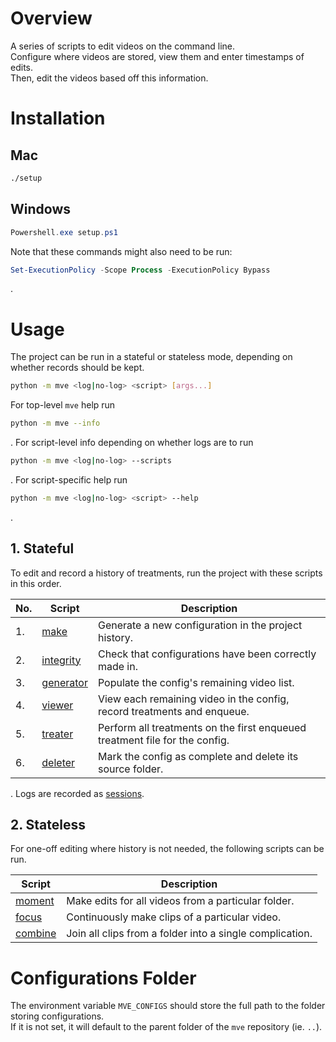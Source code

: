# Overview

A series of scripts to edit videos on the command line.  
Configure where videos are stored, view them and enter timestamps of edits.  
Then, edit the videos based off this information.

# Installation

## Mac

```sh
./setup
```

## Windows

```ps1
Powershell.exe setup.ps1
```

Note that these commands might also need to be run:

```ps1
Set-ExecutionPolicy -Scope Process -ExecutionPolicy Bypass
```

.

# Usage

The project can be run in a stateful or stateless mode, depending on whether records should be kept.

```sh
python -m mve <log|no-log> <script> [args...]
```

For top-level `mve` help run

```sh
python -m mve --info
```

. For script-level info depending on whether logs are to run

```sh
python -m mve <log|no-log> --scripts
```

. For script-specific help run

```sh
python -m mve <log|no-log> <script> --help
```

.

## 1. Stateful

To edit and record a history of treatments, run the project with these scripts in this order.

| No. | Script                         | Description                                                                 |
| --- | ------------------------------ | --------------------------------------------------------------------------- |
| 1.  | [make](docs/make.md)           | Generate a new configuration in the project history.                        |
| 2.  | [integrity](docs/integrity.md) | Check that configurations have been correctly made in.                      |
| 3.  | [generator](docs/generator.md) | Populate the config's remaining video list.                                 |
| 4.  | [viewer](docs/viewer.md)       | View each remaining video in the config, record treatments and enqueue.     |
| 5.  | [treater](docs/treater.md)     | Perform all treatments on the first enqueued treatment file for the config. |
| 6.  | [deleter](docs/deleter.md)     | Mark the config as complete and delete its source folder.                   |

. Logs are recorded as [sessions](docs/session.md).

## 2. Stateless

For one-off editing where history is not needed, the following scripts can be run.

| Script                     | Description                                              |
| -------------------------- | -------------------------------------------------------- |
| [moment](docs/moment.md)   | Make edits for all videos from a particular folder.      |
| [focus](docs/focus.md)     | Continuously make clips of a particular video.           |
| [combine](docs/combine.md) | Join all clips from a folder into a single complication. |

# Configurations Folder

The environment variable `MVE_CONFIGS` should store the full path to the folder storing configurations.  
If it is not set, it will default to the parent folder of the `mve` repository (ie. `..`).
